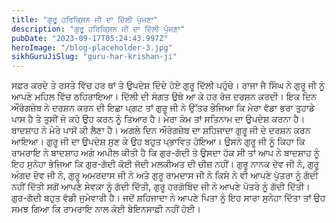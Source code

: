 ```yaml
---
title: "ਗੁਰੂ ਹਰਿਕਿ੍ਸ਼ਨ ਜੀ ਦਾ ਦਿੱਲੀ ਪੁੱਜਣਾ"
description: "ਗੁਰੂ ਹਰਿਕਿ੍ਸ਼ਨ ਜੀ ਦਾ ਦਿੱਲੀ ਪੁੱਜਣਾ"
pubDate: "2023-09-17T05:24:43.997Z"
heroImage: "/blog-placeholder-3.jpg"
sikhGuruJiSlug: "guru-har-krishan-ji"
---
```


ਸਫ਼ਰ ਕਰਦੇ ਤੇ ਰਸਤੇ ਵਿੱਚ ਹਰ ਥਾਂ ਤੇ ਉਪਦੇਸ਼ ਦਿੰਦੇ ਹੋਏ ਗੁਰੂ ਦਿੱਲੀ ਪਹੁੰਚੇ। ਰਾਜਾ ਜੈ ਸਿੰਘ ਨੇ ਗੁਰੂ ਜੀ ਨੂੰ ਆਪਣੇ ਮਹਿਲ ਵਿੱਚ ਠਹਿਰਾਇਆ। ਦਿੱਲੀ ਦੀ ਸੰਗਤ ਉਥੇ ਆ ਕੇ ਹਰ ਰੋਜ਼ ਦਰਸ਼ਨ ਕਰਦੀ।
ਇਕ ਦਿਨ ਔਰੰਗਜ਼ੇਬ ਨੇ ਦਰਸ਼ਨ ਕਰਨ ਦੀ ਇਛਾ ਪ੍ਗਟ ਤਾਂ ਗੁਰੂ ਜੀ ਨੇ ਉੱਤਰ ਭੇਜਿਆ ਕਿ ਮੇਰਾ ਵੱਡਾ ਭਰਾ ਤੁਹਾਡੇ ਪਾਸ ਹੈ ਤੇ ਤੁਸੀਂ ਜੋ ਕਹੋ ਉਹ ਕਰਨ ਨੂੰ ਤਿਆਰ ਹੈ। ਮੇਰਾ ਕੰਮ ਤਾਂ ਸਤਿਨਾਮ ਦਾ ਉਪਦੇਸ਼ ਕਰਨਾ ਹੈ। ਬਾਦਸ਼ਾਹ ਨੇ ਮੇਰੇ ਪਾਸੋਂ ਕੀ ਲੈਣਾ ਹੈ।
ਅਗਲੇ ਦਿਨ ਔਰੰਗਜ਼ੇਬ ਦਾ ਸ਼ਹਿਜਾਦਾ ਗੁਰੂ ਜੀ ਦੇ ਦਰਸ਼ਨ ਕਰਨ ਆਇਆ। ਗੁਰੂ ਜੀ ਦਾ ਉਪਦੇਸ਼ ਸੁਣ ਕੇ ਉਹ ਬਹੁਤ ਪ੍ਭਾਵਿਤ ਹੋਇਆ। ਉਸਨੇ ਗੁਰੂ ਜੀ ਨੂੰ ਕਿਹਾ ਕਿ ਰਾਮਰਾਇ ਨੇ ਬਾਦਸ਼ਾਹ ਅਗੇ ਅਪੀਲ ਕੀਤੀ ਹੈ ਕਿ ਗੁਰ-ਗੱਦੀ ਤੇ ਉਸਦਾ ਹੱਕ ਸੀ ਤਾਂ ਆਪ ਨੇ ਬਾਦਸ਼ਾਹ ਨੂੰ ਇਹ ਸੁਨੇਹਾ ਭੇਜਿਆ ਕਿ ਗੁਰ-ਗੱਦੀ ਕੋਈ ਜੱਦੀ ਮਲਕੀਅਤ ਦੀ ਚੀਜ਼ ਨਹੀਂ। ਗੁਰੂ ਨਾਨਕ ਦੇਵ ਜੀ ਨੇ, ਗੁਰੂ ਅੰਗਦ ਦੇਵ ਜੀ ਨੇ, ਗੁਰੂ ਅਮਰਦਾਸ ਜੀ ਨੇ ਅਤੇ ਗੁਰੂ ਰਾਮਦਾਸ ਜੀ ਨੇ ਕਿਸੇ ਨੇ ਵੀ ਆਪਣੇ ਪੁੱਤਰਾ ਨੂੰ ਗੱਦੀ ਨਹੀਂ ਦਿੱਤੀ ਸਗੋਂ ਆਪਣੇ ਸੇਵਕਾ ਨੂੰ ਗੱਦੀ ਦਿੱਤੀ, ਗੁਰੂ ਹਰਗੋਬਿੰਦ ਜੀ ਨੇ ਆਪਣੇ ਪੋਤਰੇ ਨੂੰ ਗੱਦੀ ਦਿੱਤੀ। ਗੁਰ-ਗੱਦੀ ਬਹੁਤ ਵੱਡੀ ਜੁਮੇਵਾਰੀ ਹੈ। ਜਦੋਂ ਸ਼ਹਿਜਾਦਾ ਨੇ ਆਪਣੇ ਪਿਤਾ ਨੂੰ ਇਹ ਸਾਰਾ ਸੁਨੇਹਾ ਦਿੱਤਾ ਤਾਂ ਉਹ ਸਮਝ ਗਿਆ ਕਿ ਰਾਮਰਾਇ ਨਾਲ ਕੋਈ ਬੇਇਨਸਾਫ਼ੀ ਨਹੀਂ ਹੋਈ।

